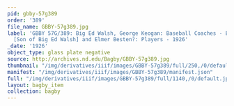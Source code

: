 ```yaml
---
pid: gbby-57g389
order: '389'
file_name: GBBY-57g389.jpg
label: 'GBBY 57G/389: Big Ed Walsh, George Keogan: Baseball Coaches - Edward J. Walsh
  [Son of Big Ed Walsh] and Elmer Besten?: Players - 1926'
_date: '1926'
object_type: glass plate negative
source: http://archives.nd.edu/Bagby/GBBY-57g389.jpg
thumbnail: "/img/derivatives/iiif/images/GBBY-57g389/full/250,/0/default.jpg"
manifest: "/img/derivatives/iiif/images/GBBY-57g389/manifest.json"
full: "/img/derivatives/iiif/images/GBBY-57g389/full/1140,/0/default.jpg"
layout: bagby_item
collection: bagby
---
```

